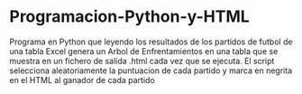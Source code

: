 # Programacion-Python-y-HTML
Programa en Python que leyendo los resultados de los partidos de futbol de una tabla Excel genera un Arbol de Enfrentamientos en una tabla que se muestra en un fichero de salida .html cada vez que se ejecuta. El script selecciona aleatoriamente la puntuacion de cada partido y marca en negrita en el HTML al ganador de cada partido
